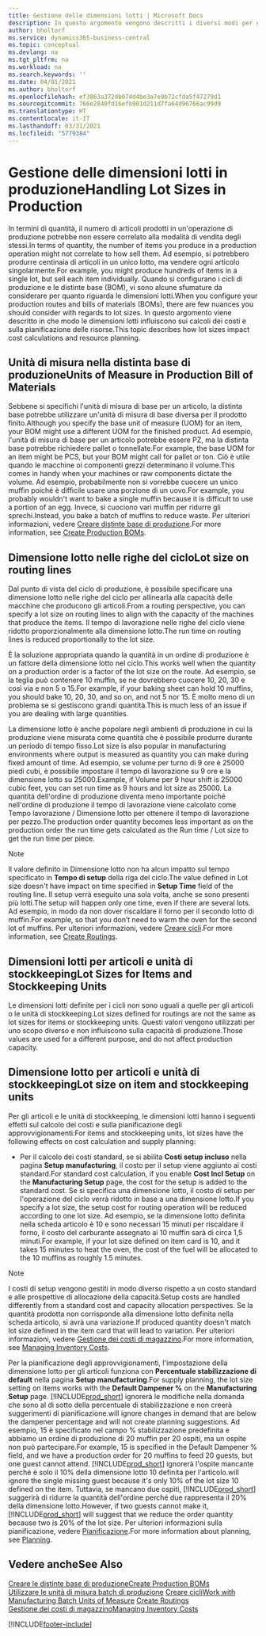 ```yaml
---
title: Gestione delle dimensioni lotti | Microsoft Docs
description: In questo argomento vengono descritti i diversi modi per gestire le dimensioni lotti.
author: bholtorf
ms.service: dynamics365-business-central
ms.topic: conceptual
ms.devlang: na
ms.tgt_pltfrm: na
ms.workload: na
ms.search.keywords: ''
ms.date: 04/01/2021
ms.author: bholtorf
ms.openlocfilehash: ef3863a372db074d4be3a7e9b72cfda5f47279d1
ms.sourcegitcommit: 766e2840fd16efb901d211d7fa64d96766ac99d9
ms.translationtype: HT
ms.contentlocale: it-IT
ms.lasthandoff: 03/31/2021
ms.locfileid: "5779384"
---
```

# <a name="handling-lot-sizes-in-production"></a><span data-ttu-id="595a7-103">Gestione delle dimensioni lotti in produzione</span><span class="sxs-lookup"><span data-stu-id="595a7-103">Handling Lot Sizes in Production</span></span>
<span data-ttu-id="595a7-104">In termini di quantità, il numero di articoli prodotti in un'operazione di produzione potrebbe non essere correlato alla modalità di vendita degli stessi.</span><span class="sxs-lookup"><span data-stu-id="595a7-104">In terms of quantity, the number of items you produce in a production operation might not correlate to how sell them.</span></span> <span data-ttu-id="595a7-105">Ad esempio, si potrebbero produrre centinaia di articoli in un unico lotto, ma vendere ogni articolo singolarmente.</span><span class="sxs-lookup"><span data-stu-id="595a7-105">For example, you might produce hundreds of items in a single lot, but sell each item individually.</span></span> <span data-ttu-id="595a7-106">Quando si configurano i cicli di produzione e le distinte base (BOM), vi sono alcune sfumature da considerare per quanto riguarda le dimensioni lotti.</span><span class="sxs-lookup"><span data-stu-id="595a7-106">When you configure your production routes and bills of materials (BOMs), there are few nuances you should consider with regards to lot sizes.</span></span> <span data-ttu-id="595a7-107">In questo argomento viene descritto in che modo le dimensioni lotti influiscono sui calcoli dei costi e sulla pianificazione delle risorse.</span><span class="sxs-lookup"><span data-stu-id="595a7-107">This topic describes how lot sizes impact cost calculations and resource planning.</span></span>

## <a name="units-of-measure-in-production-bill-of-materials"></a><span data-ttu-id="595a7-108">Unità di misura nella distinta base di produzione</span><span class="sxs-lookup"><span data-stu-id="595a7-108">Units of Measure in Production Bill of Materials</span></span>
<span data-ttu-id="595a7-109">Sebbene si specifichi l'unità di misura di base per un articolo, la distinta base potrebbe utilizzare un'unità di misura di base diversa per il prodotto finito.</span><span class="sxs-lookup"><span data-stu-id="595a7-109">Although you specify the base unit of measure (UOM) for an item, your BOM might use a different UOM for the finished product.</span></span> <span data-ttu-id="595a7-110">Ad esempio, l'unità di misura di base per un articolo potrebbe essere PZ, ma la distinta base potrebbe richiedere pallet o tonnellate.</span><span class="sxs-lookup"><span data-stu-id="595a7-110">For example, the base UOM for an item might be PCS, but your BOM might call for pallet or ton.</span></span> <span data-ttu-id="595a7-111">Ciò è utile quando le macchine oi componenti grezzi determinano il volume.</span><span class="sxs-lookup"><span data-stu-id="595a7-111">This comes in handy when your machines or raw components dictate the volume.</span></span> <span data-ttu-id="595a7-112">Ad esempio, probabilmente non si vorrebbe cuocere un unico muffin poiché è difficile usare una porzione di un uovo.</span><span class="sxs-lookup"><span data-stu-id="595a7-112">For example, you probably wouldn't want to bake a single muffin because it is difficult to use a portion of an egg.</span></span> <span data-ttu-id="595a7-113">Invece, si cuociono vari muffin per ridurre gli sprechi.</span><span class="sxs-lookup"><span data-stu-id="595a7-113">Instead, you bake a batch of muffins to reduce waste.</span></span> <span data-ttu-id="595a7-114">Per ulteriori informazioni, vedere [Creare distinte base di produzione](production-how-to-create-production-boms.md).</span><span class="sxs-lookup"><span data-stu-id="595a7-114">For more information, see [Create Production BOMs](production-how-to-create-production-boms.md).</span></span>

## <a name="lot-size-on-routing-lines"></a><span data-ttu-id="595a7-115">Dimensione lotto nelle righe del ciclo</span><span class="sxs-lookup"><span data-stu-id="595a7-115">Lot size on routing lines</span></span>
<span data-ttu-id="595a7-116">Dal punto di vista del ciclo di produzione, è possibile specificare una dimensione lotto nelle righe del ciclo per allinearla alla capacità delle macchine che producono gli articoli.</span><span class="sxs-lookup"><span data-stu-id="595a7-116">From a routing perspective, you can specify a lot size on routing lines to align with the capacity of the machines that produce the items.</span></span> <span data-ttu-id="595a7-117">Il tempo di lavorazione nelle righe del ciclo viene ridotto proporzionalmente alla dimensione lotto.</span><span class="sxs-lookup"><span data-stu-id="595a7-117">The run time on routing lines is reduced proportionally to the lot size.</span></span> 

<span data-ttu-id="595a7-118">È la soluzione appropriata quando la quantità in un ordine di produzione è un fattore della dimensione lotto nel ciclo.</span><span class="sxs-lookup"><span data-stu-id="595a7-118">This works well when the quantity on a production order is a factor of the lot size on the route.</span></span> <span data-ttu-id="595a7-119">Ad esempio, se la teglia può contenere 10 muffin, se ne dovrebbero cuocere 10, 20, 30 e così via e non 5 o 15.</span><span class="sxs-lookup"><span data-stu-id="595a7-119">For example, if your baking sheet can hold 10 muffins, you should bake 10, 20, 30, and so on, and not 5 nor 15.</span></span>  <span data-ttu-id="595a7-120">È molto meno di un problema se si gestiscono grandi quantità.</span><span class="sxs-lookup"><span data-stu-id="595a7-120">This is much less of an issue if you are dealing with large quantities.</span></span>

<span data-ttu-id="595a7-121">La dimensione lotto è anche popolare negli ambienti di produzione in cui la produzione viene misurata come quantità che è possibile produrre durante un periodo di tempo fisso.</span><span class="sxs-lookup"><span data-stu-id="595a7-121">Lot size is also popular in manufacturing environments where output is measured as quantity you can make during fixed amount of time.</span></span> <span data-ttu-id="595a7-122">Ad esempio, se volume per turno di 9 ore è 25000 piedi cubi, è possibile impostare il tempo di lavorazione su 9 ore e la dimensione lotto su 25000.</span><span class="sxs-lookup"><span data-stu-id="595a7-122">Example, if Volume per 9 hour shift is 25000 cubic feet, you can set run time as 9 hours and lot size as 25000.</span></span>
<span data-ttu-id="595a7-123">La quantità dell'ordine di produzione diventa meno importante poiché nell'ordine di produzione il tempo di lavorazione viene calcolato come Tempo lavorazione / Dimensione lotto per ottenere il tempo di lavorazione per pezzo.</span><span class="sxs-lookup"><span data-stu-id="595a7-123">The production order quantity becomes less important as on the production order the run time gets calculated as the Run time / Lot size to get the run time per piece.</span></span>
 
> [!NOTE]
> <span data-ttu-id="595a7-124">Il valore definito in Dimensione lotto non ha alcun impatto sul tempo specificato in **Tempo di setup** della riga del ciclo.</span><span class="sxs-lookup"><span data-stu-id="595a7-124">The value defined in Lot size doesn't have impact on time specified in **Setup Time** field of the routing line.</span></span> <span data-ttu-id="595a7-125">Il setup verrà eseguito una sola volta, anche se sono presenti più lotti.</span><span class="sxs-lookup"><span data-stu-id="595a7-125">The setup will happen only one time, even if there are several lots.</span></span> <span data-ttu-id="595a7-126">Ad esempio, in modo da non dover riscaldare il forno per il secondo lotto di muffin.</span><span class="sxs-lookup"><span data-stu-id="595a7-126">For example, so that you don’t need to warm the oven for the second lot of muffins.</span></span> <span data-ttu-id="595a7-127">Per ulteriori informazioni, vedere [Creare cicli](production-how-to-create-routings.md).</span><span class="sxs-lookup"><span data-stu-id="595a7-127">For more information, see [Create Routings](production-how-to-create-routings.md).</span></span>

## <a name="lot-sizes-for-items-and-stockkeeping-units"></a><span data-ttu-id="595a7-128">Dimensioni lotti per articoli e unità di stockkeeping</span><span class="sxs-lookup"><span data-stu-id="595a7-128">Lot Sizes for Items and Stockkeeping Units</span></span>
<span data-ttu-id="595a7-129">Le dimensioni lotti definite per i cicli non sono uguali a quelle per gli articoli o le unità di stockkeeping.</span><span class="sxs-lookup"><span data-stu-id="595a7-129">Lot sizes defined for routings are not the same as lot sizes for items or stockkeeping units.</span></span> <span data-ttu-id="595a7-130">Questi valori vengono utilizzati per uno scopo diverso e non influiscono sulla capacità di produzione.</span><span class="sxs-lookup"><span data-stu-id="595a7-130">Those values are used for a different purpose, and do not affect production capacity.</span></span> 

## <a name="lot-size-on-item-and-stockkeeping-units"></a><span data-ttu-id="595a7-131">Dimensione lotto per articoli e unità di stockkeeping</span><span class="sxs-lookup"><span data-stu-id="595a7-131">Lot size on item and stockkeeping units</span></span>
<span data-ttu-id="595a7-132">Per gli articoli e le unità di stockkeeping, le dimensioni lotti hanno i seguenti effetti sul calcolo dei costi e sulla pianificazione degli approvvigionamenti:</span><span class="sxs-lookup"><span data-stu-id="595a7-132">For items and stockkeeping units, lot sizes have the following effects on cost calculation and supply planning:</span></span>

* <span data-ttu-id="595a7-133">Per il calcolo dei costi standard, se si abilita **Costi setup incluso** nella pagina **Setup manufacturing**, il costo per il setup viene aggiunto ai costi standard.</span><span class="sxs-lookup"><span data-stu-id="595a7-133">For standard cost calculation, if you enable **Cost Incl Setup** on the **Manufacturing Setup** page, the cost for the setup is added to the standard cost.</span></span> <span data-ttu-id="595a7-134">Se si specifica una dimensione lotto, il costo di setup per l'operazione del ciclo verrà ridotto in base a una dimensione lotto.</span><span class="sxs-lookup"><span data-stu-id="595a7-134">If you specify a lot size, the setup cost for routing operation will be reduced according to one lot size.</span></span> <span data-ttu-id="595a7-135">Ad esempio, se la dimensione lotto definita nella scheda articolo è 10 e sono necessari 15 minuti per riscaldare il forno, il costo del carburante assegnato ai 10 muffin sarà di circa 1,5 minuti.</span><span class="sxs-lookup"><span data-stu-id="595a7-135">For example, if your lot size defined on item card is 10, and it takes 15 minutes to heat the oven, the cost of the fuel will be allocated to the 10 muffins as roughly 1.5 minutes.</span></span> 

> [!NOTE]
> <span data-ttu-id="595a7-136">I costi di setup vengono gestiti in modo diverso rispetto a un costo standard e alle prospettive di allocazione della capacità.</span><span class="sxs-lookup"><span data-stu-id="595a7-136">Setup costs are handled differently from a standard cost and capacity allocation perspectives.</span></span> <span data-ttu-id="595a7-137">Se la quantità prodotta non corrisponde alla dimensione lotto definita nella scheda articolo, si avrà una variazione.</span><span class="sxs-lookup"><span data-stu-id="595a7-137">If produced quantity doesn't match lot size defined in the item card that will lead to variation.</span></span> <span data-ttu-id="595a7-138">Per ulteriori informazioni, vedere [Gestione dei costi di magazzino](finance-manage-inventory-costs.md).</span><span class="sxs-lookup"><span data-stu-id="595a7-138">For more information, see [Managing Inventory Costs](finance-manage-inventory-costs.md).</span></span> <!--not sure that I got this part right seems to repeat the first example.-->

<span data-ttu-id="595a7-139">Per la pianificazione degli approvvigionamenti, l'impostazione della dimensione lotto per gli articoli funziona con **Percentuale stabilizzazione di default** nella pagina **Setup manufacturing**.</span><span class="sxs-lookup"><span data-stu-id="595a7-139">For supply planning, the lot size setting on items works with the **Default Dampener %** on the **Manufacturing Setup** page.</span></span> [!INCLUDE[prod_short](includes/prod_short.md)] <span data-ttu-id="595a7-140">ignorerà le modifiche nella domanda che sono al di sotto della percentuale di stabilizzazione e non creerà suggerimenti di pianificazione.</span><span class="sxs-lookup"><span data-stu-id="595a7-140">will ignore changes in demand that are below the dampener percentage and will not create planning suggestions.</span></span> <span data-ttu-id="595a7-141">Ad esempio, 15 è specificato nel campo % stabilizzazione predefinita e abbiamo un ordine di produzione di 20 muffin per 20 ospiti, ma un ospite non può partecipare.</span><span class="sxs-lookup"><span data-stu-id="595a7-141">For example, 15 is specified in the Default Dampener % field, and we have a production order for 20 muffins to feed 20 guests, but one guest cannot attend.</span></span> [!INCLUDE[prod_short](includes/prod_short.md)] <span data-ttu-id="595a7-142">ignorerà l'ospite mancante perché è solo il 10% della dimensione lotto 10 definita per l'articolo.</span><span class="sxs-lookup"><span data-stu-id="595a7-142">will ignore the single missing guest because it's only 10% of the lot size 10 defined on the item.</span></span> <span data-ttu-id="595a7-143">Tuttavia, se mancano due ospiti, [!INCLUDE[prod_short](includes/prod_short.md)] suggerirà di ridurre la quantità dell'ordine perché due rappresenta il 20% della dimensione lotto.</span><span class="sxs-lookup"><span data-stu-id="595a7-143">However, if two guests cannot make it, [!INCLUDE[prod_short](includes/prod_short.md)] will suggest that we reduce the order quantity because two is 20% of the lot size.</span></span> <span data-ttu-id="595a7-144">Per ulteriori informazioni sulla pianificazione, vedere [Pianificazione](production-planning.md).</span><span class="sxs-lookup"><span data-stu-id="595a7-144">For more information about planning, see [Planning](production-planning.md).</span></span>

## <a name="see-also"></a><span data-ttu-id="595a7-145">Vedere anche</span><span class="sxs-lookup"><span data-stu-id="595a7-145">See Also</span></span>
[<span data-ttu-id="595a7-146">Creare le distinte base di produzione</span><span class="sxs-lookup"><span data-stu-id="595a7-146">Create Production BOMs</span></span>](production-how-to-create-production-boms.md)  
<span data-ttu-id="595a7-147">[Utilizzare le unità di misura batch di produzione](production-how-to-use-the-manufacturing-batch-unit-of-measure.md)
[Creare cicli](production-how-to-create-routings.md)</span><span class="sxs-lookup"><span data-stu-id="595a7-147">[Work with Manufacturing Batch Units of Measure](production-how-to-use-the-manufacturing-batch-unit-of-measure.md)
[Create Routings](production-how-to-create-routings.md)</span></span>  
[<span data-ttu-id="595a7-148">Gestione dei costi di magazzino</span><span class="sxs-lookup"><span data-stu-id="595a7-148">Managing Inventory Costs</span></span>](finance-manage-inventory-costs.md)


[!INCLUDE[footer-include](includes/footer-banner.md)]